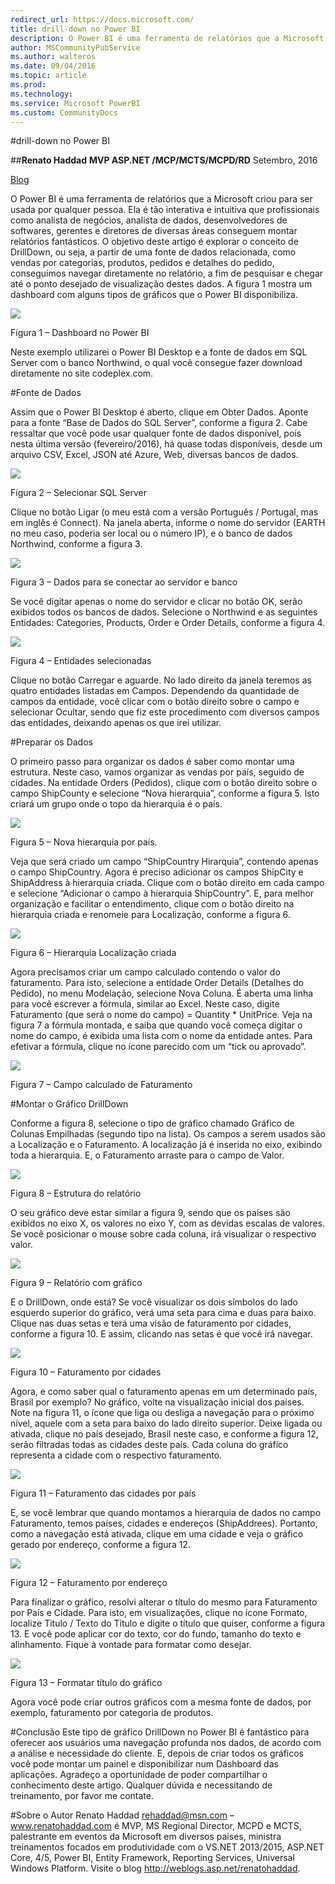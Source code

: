 ```yaml
---
redirect_url: https://docs.microsoft.com/
title: drill-down no Power BI
description: O Power BI é uma ferramenta de relatórios que a Microsoft criou para ser usada por qualquer pessoa. Ela é tão interativa e intuitiva que profissionais como analista de negócios, analista de dados, desenvolvedores de softwares, gerentes e diretores de diversas áreas conseguem montar relatórios fantásticos.
author: MSCommunityPubService
ms.author: walteros
ms.date: 09/04/2016
ms.topic: article
ms.prod: 
ms.technology: 
ms.service: Microsoft PowerBI
ms.custom: CommunityDocs
---
```


#drill-down no Power BI


##**Renato Haddad**
**MVP ASP.NET /MCP/MCTS/MCPD/RD**
Setembro, 2016

[Blog](http://weblogs.asp.net/renatohaddad/)

O Power BI é uma ferramenta de relatórios que a Microsoft criou para ser usada por qualquer pessoa. Ela é tão interativa e intuitiva que profissionais como analista de negócios, analista de dados, desenvolvedores de softwares, gerentes e diretores de diversas áreas conseguem montar relatórios fantásticos.
O objetivo deste artigo é explorar o conceito de DrillDown, ou seja, a partir de uma fonte de dados relacionada, como vendas por categorias, produtos, pedidos e detalhes do pedido, conseguimos navegar diretamente no relatório, a fim de pesquisar e chegar até o ponto desejado de visualização destes dados. A figura 1 mostra um dashboard com alguns tipos de gráficos que o Power BI disponibiliza.


![](./img/PowerBI-Aug-001.png)

Figura 1 – Dashboard no Power BI

Neste exemplo utilizarei o Power BI Desktop e a fonte de dados em SQL Server com o banco Northwind, o qual você consegue fazer download diretamente no site codeplex.com. 

#Fonte de Dados

Assim que o Power BI Desktop é aberto, clique em Obter Dados. Aponte para a fonte “Base de Dados do SQL Server”, conforme a figura 2. Cabe ressaltar que você pode usar qualquer fonte de dados disponível, pois nesta última versão (fevereiro/2016), há quase todas disponíveis, desde um arquivo CSV, Excel, JSON até Azure, Web, diversas bancos de dados.


![](./img/PowerBI-Aug-002.png)

Figura 2 – Selecionar SQL Server

Clique no botão Ligar (o meu está com a versão Português / Portugal, mas em inglês é Connect). Na janela aberta, informe o nome do servidor (EARTH no meu caso, poderia ser local ou o número IP), e o banco de dados Northwind, conforme a figura 3.

![](./img/PowerBI-Aug-003.png)

Figura 3 – Dados para se conectar ao servidor e banco

Se você digitar apenas o nome do servidor e clicar no botão OK, serão exibidos todos os bancos de dados. Selecione o Northwind e as seguintes Entidades: Categories, Products, Order e Order Details, conforme a figura 4.

![](./img/PowerBI-Aug-004.png)

Figura 4 – Entidades selecionadas

Clique no botão Carregar e aguarde. No lado direito da janela teremos as quatro entidades listadas em Campos. Dependendo da quantidade de campos da entidade, você clicar com o botão direito sobre o campo e selecionar Ocultar, sendo que fiz este procedimento com diversos campos das entidades, deixando apenas os que irei utilizar.

#Preparar os Dados

O primeiro passo para organizar os dados é saber como montar uma estrutura. Neste caso, vamos organizar as vendas por país, seguido de cidades. Na entidade Orders (Pedidos), clique com o botão direito sobre o campo ShipCounty e selecione “Nova hierarquia”, conforme a figura 5. Isto criará um grupo onde o topo da hierarquia é o país.

![](./img/PowerBI-Aug-005.png)

Figura 5 – Nova hierarquia por país.

Veja que será criado um campo “ShipCountry Hirarquia”, contendo apenas o campo ShipCountry. Agora é preciso adicionar os campos ShipCity e ShipAddress à hierarquia criada. Clique com o botão direito em cada campo e selecione “Adicionar o campo à hierarquia ShipCountry”. E, para melhor organização e facilitar o entendimento, clique com o botão direito na hierarquia criada e renomeie para Localização, conforme a figura 6.

![](./img/PowerBI-Aug-006.png)

Figura 6 – Hierarquia Localização criada

Agora precisamos criar um campo calculado contendo o valor do faturamento. Para isto, selecione a entidade Order Details (Detalhes do Pedido), no menu Modelação, selecione Nova Coluna. É aberta uma linha para você escrever a fórmula, similar ao Excel. Neste caso, digite Faturamento (que será o nome do campo) = Quantity * UnitPrice. Veja na figura 7 a fórmula montada, e saiba que quando você começa digitar o nome do campo, é exibida uma lista com o nome da entidade antes. Para efetivar a fórmula, clique no ícone parecido com um “tick ou aprovado”.

![](./img/PowerBI-Aug-007.png)

Figura 7 – Campo calculado de Faturamento

#Montar o Gráfico DrillDown

Conforme a figura 8, selecione o tipo de gráfico chamado Gráfico de Colunas Empilhadas (segundo tipo na lista). Os campos a serem usados são a Localização e o Faturamento. A localização já é inserida no eixo, exibindo toda a hierarquia. E, o Faturamento arraste para o campo de Valor.

![](./img/PowerBI-Aug-008.png)

Figura 8 – Estrutura do relatório

O seu gráfico deve estar similar a figura 9, sendo que os países são exibidos no eixo X, os valores no eixo Y, com as devidas escalas de valores. Se você posicionar o mouse sobre cada coluna, irá visualizar o respectivo valor.

![](./img/PowerBI-Aug-009.png)

Figura 9 – Relatório com gráfico

E o DrillDown, onde está? Se você visualizar os dois símbolos do lado esquerdo superior do gráfico, verá uma seta para cima e duas para baixo. Clique nas duas setas e terá uma visão de faturamento por cidades, conforme a figura 10. E assim, clicando nas setas é que você irá navegar.

![](./img/PowerBI-Aug-010.png)

Figura 10 – Faturamento por cidades

Agora, e como saber qual o faturamento apenas em um determinado país, Brasil por exemplo? No gráfico, volte na visualização inicial dos países. Note na figura 11, o ícone que liga ou desliga a navegação para o próximo nível, aquele com a seta para baixo do lado direito superior. Deixe ligada ou ativada, clique no país desejado, Brasil neste caso, e conforme a figura 12, serão filtradas todas as cidades deste país. Cada coluna do gráfico representa a cidade com o respectivo faturamento.

![](./img/PowerBI-Aug-011.png)

Figura 11 – Faturamento das cidades por país

E, se você lembrar que quando montamos a hierarquia de dados no campo Faturamento, temos países, cidades e endereços (ShipAddrees). Portanto, como a navegação está ativada, clique em uma cidade e veja o gráfico gerado por endereço, conforme a figura 12.

![](./img/PowerBI-Aug-012.png)

Figura 12 – Faturamento por endereço

Para finalizar o gráfico, resolvi alterar o título do mesmo para Faturamento por País e Cidade. Para isto, em visualizações, clique no ícone Formato, localize Titulo / Texto do Título e digite o título que quiser, conforme a figura 13. E você pode aplicar cor do texto, cor do fundo, tamanho do texto e alinhamento. Fique à vontade para formatar como desejar.

![](./img/PowerBI-Aug-013.png)

Figura 13 – Formatar título do gráfico

Agora você pode criar outros gráficos com a mesma fonte de dados, por exemplo, faturamento por categoria de produtos.

#Conclusão
Este tipo de gráfico DrillDown no Power BI é fantástico para oferecer aos usuários uma navegação profunda nos dados, de acordo com a análise e necessidade do cliente. E, depois de criar todos os gráficos você pode montar um painel e disponibilizar num Dashboard das aplicações.
Agradeço a oportunidade de poder compartilhar o conhecimento deste artigo. Qualquer dúvida e necessitando de treinamento, por favor me contate.

#Sobre o Autor
Renato Haddad rehaddad@msn.com – www.renatohaddad.com é MVP, MS Regional Director, MCPD e MCTS, palestrante em eventos da Microsoft em diversos países, ministra treinamentos focados em produtividade com o VS.NET 2013/2015, ASP.NET Core, 4/5, Power BI, Entity Framework, Reporting Services, Universal Windows Platform. Visite o blog http://weblogs.asp.net/renatohaddad.


